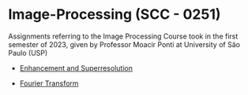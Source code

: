 # Image-Processing (SCC - 0251)

Assignments referring to the Image Processing Course took in the first semester of 2023, given by Professor Moacir Ponti at University of São Paulo (USP)

-  [Enhancement and Superresolution](https://github.com/WictorDalbosco/Image-Processing/tree/main/Enhancement%20and%20Superresolution) 

- [Fourier Transform](https://github.com/WictorDalbosco/Image-Processing/tree/main/Fourier%20Transform)

